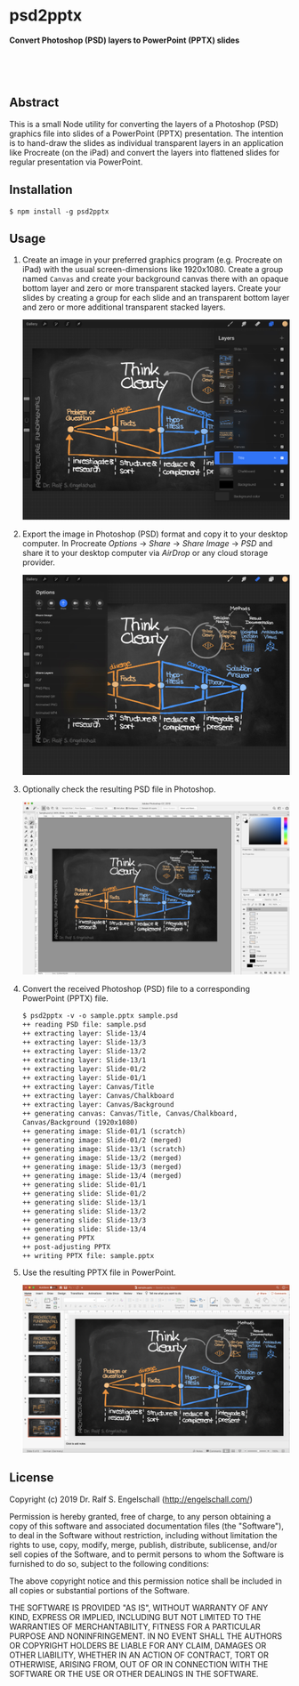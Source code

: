 
psd2pptx
========

**Convert Photoshop (PSD) layers to PowerPoint (PPTX) slides**

<p/>
<img src="https://nodei.co/npm/psd2pptx.png?downloads=true&stars=true" alt=""/>

<p/>
<img src="https://david-dm.org/rse/psd2pptx.png" alt=""/>

Abstract
--------

This is a small Node utility for converting the layers of a Photoshop
(PSD) graphics file into slides of a PowerPoint (PPTX) presentation. The
intention is to hand-draw the slides as individual transparent layers in
an application like Procreate (on the iPad) and convert the layers into
flattened slides for regular presentation via PowerPoint.

Installation
------------

```
$ npm install -g psd2pptx
```

Usage
-----

1. Create an image in your preferred graphics program (e.g. Procreate on iPad)
   with the usual screen-dimensions like 1920x1080.
   Create a group named `Canvas` and create your background canvas there
   with an opaque bottom layer and zero or more transparent stacked
   layers. Create your slides by creating a group for each slide and
   an transparent bottom layer and zero or more additional transparent
   stacked layers.

   ![sample-screenshot-1](sample-screenshot-1.png)

2. Export the image in Photoshop (PSD) format and copy it to your desktop computer.
   In Procreate *Options* &rarr; *Share* &rarr; *Share Image* &rarr; *PSD*
   and share it to your desktop computer via *AirDrop* or any cloud storage provider.

   ![sample-screenshot-2](sample-screenshot-2.png)

3. Optionally check the resulting PSD file in Photoshop.

   ![sample-screenshot-3](sample-screenshot-3.png)

4. Convert the received Photoshop (PSD) file to a corresponding PowerPoint (PPTX) file.

    ```shell
    $ psd2pptx -v -o sample.pptx sample.psd
    ++ reading PSD file: sample.psd
    ++ extracting layer: Slide-13/4
    ++ extracting layer: Slide-13/3
    ++ extracting layer: Slide-13/2
    ++ extracting layer: Slide-13/1
    ++ extracting layer: Slide-01/2
    ++ extracting layer: Slide-01/1
    ++ extracting layer: Canvas/Title
    ++ extracting layer: Canvas/Chalkboard
    ++ extracting layer: Canvas/Background
    ++ generating canvas: Canvas/Title, Canvas/Chalkboard, Canvas/Background (1920x1080)
    ++ generating image: Slide-01/1 (scratch)
    ++ generating image: Slide-01/2 (merged)
    ++ generating image: Slide-13/1 (scratch)
    ++ generating image: Slide-13/2 (merged)
    ++ generating image: Slide-13/3 (merged)
    ++ generating image: Slide-13/4 (merged)
    ++ generating slide: Slide-01/1
    ++ generating slide: Slide-01/2
    ++ generating slide: Slide-13/1
    ++ generating slide: Slide-13/2
    ++ generating slide: Slide-13/3
    ++ generating slide: Slide-13/4
    ++ generating PPTX
    ++ post-adjusting PPTX
    ++ writing PPTX file: sample.pptx
    ```

5. Use the resulting PPTX file in PowerPoint.
   
   ![sample-screenshot-4](sample-screenshot-4.png)

License
-------

Copyright (c) 2019 Dr. Ralf S. Engelschall (http://engelschall.com/)

Permission is hereby granted, free of charge, to any person obtaining
a copy of this software and associated documentation files (the
"Software"), to deal in the Software without restriction, including
without limitation the rights to use, copy, modify, merge, publish,
distribute, sublicense, and/or sell copies of the Software, and to
permit persons to whom the Software is furnished to do so, subject to
the following conditions:

The above copyright notice and this permission notice shall be included
in all copies or substantial portions of the Software.

THE SOFTWARE IS PROVIDED "AS IS", WITHOUT WARRANTY OF ANY KIND,
EXPRESS OR IMPLIED, INCLUDING BUT NOT LIMITED TO THE WARRANTIES OF
MERCHANTABILITY, FITNESS FOR A PARTICULAR PURPOSE AND NONINFRINGEMENT.
IN NO EVENT SHALL THE AUTHORS OR COPYRIGHT HOLDERS BE LIABLE FOR ANY
CLAIM, DAMAGES OR OTHER LIABILITY, WHETHER IN AN ACTION OF CONTRACT,
TORT OR OTHERWISE, ARISING FROM, OUT OF OR IN CONNECTION WITH THE
SOFTWARE OR THE USE OR OTHER DEALINGS IN THE SOFTWARE.

